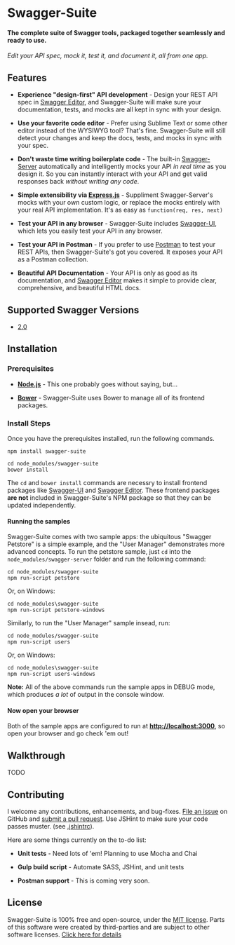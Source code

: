 Swagger-Suite
============================
#### The complete suite of Swagger tools, packaged together seamlessly and ready to use. 

_Edit your API spec, mock it, test it, and document it, all from one app._


Features
--------------------------
* __Experience "design-first" API development__ - 
Design your REST API spec in [Swagger Editor](http://editor.swagger.wordnik.com#/edit), and Swagger-Suite will make sure your documentation, tests, and mocks are all kept in sync with your design.

* __Use your favorite code editor__ -
Prefer using Sublime Text or some other editor instead of the WYSIWYG tool?  That's fine.  Swagger-Suite will still detect your changes and keep the docs, tests, and mocks in sync with your spec.

* __Don't waste time writing boilerplate code__ - 
The built-in [Swagger-Server](https://github.com/BigstickCarpet/swagger-server) automatically and intelligently mocks your API _in real time_ as you design it.  So you can instantly interact with your API and get valid responses back _without writing any code_.

* __Simple extensibility via [Express.js](http://expressjs.com)__ - 
Suppliment Swagger-Server's mocks with your own custom logic, or replace the mocks entirely with your real API implementation.  It's as easy as `function(req, res, next)`

* __Test your API in any browser__ - 
Swagger-Suite includes [Swagger-UI](http://petstore.swagger.wordnik.com/), which lets you easily test your API in any browser.

* __Test your API in Postman__ - 
If you prefer to use [Postman](http://www.getpostman.com/) to test your REST APIs, then Swagger-Suite's got you covered.  It exposes your API as a Postman collection. 

* __Beautiful API Documentation__ - 
Your API is only as good as its documentation, and [Swagger Editor](http://editor.swagger.wordnik.com#/preview) makes it simple to provide clear, comprehensive, and beautiful HTML docs.


Supported Swagger Versions
--------------------------
* [2.0](http://github.com/reverb/swagger-spec/blob/master/versions/2.0.md)


Installation
--------------------------

### Prerequisites

* __[Node.js](http://nodejs.org)__ - This one probably goes without saying, but...

* __[Bower](http://bower.io)__ - Swagger-Suite uses Bower to manage all of its frontend packages.

### Install Steps
Once you have the prerequisites installed, run the following commands.

    npm install swagger-suite
    
    cd node_modules/swagger-suite
    bower install

The `cd` and `bower install` commands are necessry to install frontend packages like [Swagger-UI](http://petstore.swagger.wordnik.com/) and [Swagger Editor](http://editor.swagger.wordnik.com#/edit).  These frontend packages __are not__ included in Swagger-Suite's NPM package so that they can be updated independently.

#### Running the samples
Swagger-Suite comes with two sample apps: the ubiquitous "Swagger Petstore" is a simple example, and the "User Manager" demonstrates more advanced concepts.  To run the petstore sample, just `cd` into the `node_modules/swagger-server` folder and run the following command:

    cd node_modules/swagger-suite
    npm run-script petstore

Or, on Windows:

    cd node_modules\swagger-suite
    npm run-script petstore-windows
    
Similarly, to run the "User Manager" sample insead, run:

    cd node_modules/swagger-suite
    npm run-script users
    
Or, on Windows: 

    cd node_modules\swagger-suite
    npm run-script users-windows

__Note:__ All of the above commands run the sample apps in DEBUG mode, which produces _a lot_ of output in the console window.  

#### Now open your browser
Both of the sample apps are configured to run at __[http://localhost:3000](http://localhost:3000)__, so open your browser and go check 'em out!


Walkthrough
--------------------------
TODO


Contributing
--------------------------
I welcome any contributions, enhancements, and bug-fixes.  [File an issue](https://github.com/BigstickCarpet/swagger-suite/issues) on GitHub and [submit a pull request](https://github.com/BigstickCarpet/swagger-suite/pulls).  Use JSHint to make sure your code passes muster.  (see [.jshintrc](.jshintrc)).

Here are some things currently on the to-do list:

* __Unit tests__ - Need lots of 'em! Planning to use Mocha and Chai

* __Gulp build script__ - Automate SASS, JSHint, and unit tests

* __Postman support__ - This is coming very soon.


License
--------------------------
Swagger-Suite is 100% free and open-source, under the [MIT license](LICENSE). 
Parts of this software were created by third-parties and are subject to other software licenses. [Click here for details](LICENSES.md)
